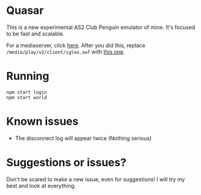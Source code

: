 # Quasar

This is a new experimental AS2 Club Penguin emulator of mine. It's focused to be fast and scalable.

For a mediaserver, click [here](https://solero.github.io/tutorial/legacy/windows#setup-media-server). After you did this, replace `/media/play/v2/client/igloo.swf` with [this one](https://solero.me/uploads/default/original/1X/ea48e66c4290fdff2bc6478264acd3dadf3ea844.swf).

# Running

```
npm start login
npm start world
```

# Known issues

- The disconnect log will appear twice (Nothing serious)

# Suggestions or issues?

Don't be scared to make a new issue, even for suggestions! I will try my best and look at everything.
